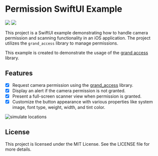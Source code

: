 # Permission SwiftUI Example

[![](https://img.shields.io/endpoint?url=https%3A%2F%2Fswiftpackageindex.com%2Fapi%2Fpackages%2FThe-Igor%2Fgrand-access%2Fbadge%3Ftype%3Dswift-versions)](https://swiftpackageindex.com/The-Igor/grand-access) [![](https://img.shields.io/endpoint?url=https%3A%2F%2Fswiftpackageindex.com%2Fapi%2Fpackages%2FThe-Igor%2Fgrand-access%2Fbadge%3Ftype%3Dplatforms)](https://swiftpackageindex.com/The-Igor/grand-access)

This project is a SwiftUI example demonstrating how to handle camera permission and scanning functionality in an iOS application. The project utilizes the `grand_access` library to manage permissions.

This example is created to demonstrate the usage of the [grand access](https://github.com/The-Igor/grand-access) library.

## Features

- [x] Request camera permission using the [grand_access](https://github.com/The-Igor/grand-access) library.
- [x] Display an alert if the camera permission is not granted.
- [x] Present a full-screen scanner view when permission is granted.
- [x] Customize the button appearance with various properties like system image, font type, weight, width, and tint color.

 ![simulate locations](https://github.com/The-Igor/grand-access/blob/main/img/grand_access.gif)

## License

This project is licensed under the MIT License. See the LICENSE file for more details.
